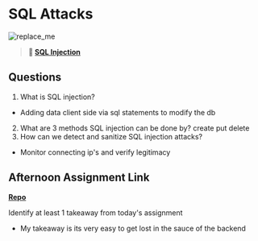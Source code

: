 # SQL Attacks

![replace_me](https://codeworks.blob.core.windows.net/public/assets/img/illustrations/placeholder.svg)

> **📖 [SQL Injection](https://codeworksacademy.com/fs-student-guide/resources/wk11/03-SQL-Injection)**

## Questions

1. What is SQL injection?
- Adding data client side via sql statements to modify the db
2. What are 3 methods SQL injection can be done by?
create put delete
3. How can we detect and sanitize SQL injection attacks?
- Monitor connecting ip's and verify legitimacy 
## Afternoon Assignment Link

**[Repo](https://github.com/samwgit/gregslist-dotnet)**

Identify at least 1 takeaway from today's assignment
- My takeaway is its very easy to get lost in the sauce of the backend